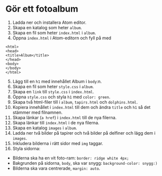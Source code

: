 # Gör ett fotoalbum

1. Ladda ner och installera Atom editor.
2. Skapa en katalog som heter `album`.
3. Skapa en fil som heter `index.html` i `album`.
4. Öppna `index.html` i Atom-editorn och fyll på med

```
<html>
<head>
<title>Album</title>
</head>
<body>
</body>
</html>
```
5. Lägg till en `h1` med innehållet Album i `body`:n.
6. Skapa en fil som heter `style.css` i `album`.
7. Skapa en `link` till `style.css` i `index.html`.
8. Öppna `style.css` och styla `h1` med `color: green`.
9. Skapa två html-filer till i `album`, `tapirs.html` och `dolphins.html`.
10. Kopiera innehållet i `index.html` till dem och ändra `title` och `h1` så
    det stämmer med filnamnen.
11. Skapa länkar (`a href`) i `index.html` till de nya filerna.
12. Skapa länkar till `index.html` i de nya filerna.
13. Skapa en katalog `images` i `album`.
14. Ladda ner två bilder på tapirer och två bilder på delfiner och lägg dem i
    `images`.
15. Inkludera bilderna i rätt sidor med `img` taggar.
16. Styla sidorna:
  - Bilderna ska ha en vit foto-ram: `border: ridge white 4px;`
  - Bakgrunden på sidorna, `body`, ska var snygg: `background-color: snygg:)`
  - Bilderna ska vara centrerade, `margin: auto`.


